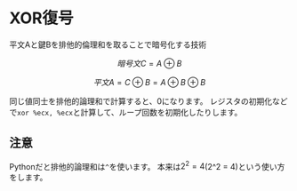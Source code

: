 # XOR復号
平文Aと鍵Bを排他的倫理和を取ることで暗号化する技術

$$暗号文C = A ⊕ B$$

$$平文A = C ⊕ B = A ⊕ B ⊕ B$$

同じ値同士を排他的論理和で計算すると、0になります。
レジスタの初期化などで`xor %ecx, %ecx`と計算して、ループ回数を初期化したりします。

## 注意

Pythonだと排他的論理和は`^`を使います。
本来は$2^2 = 4$(2^2 = 4)という使い方をします。
